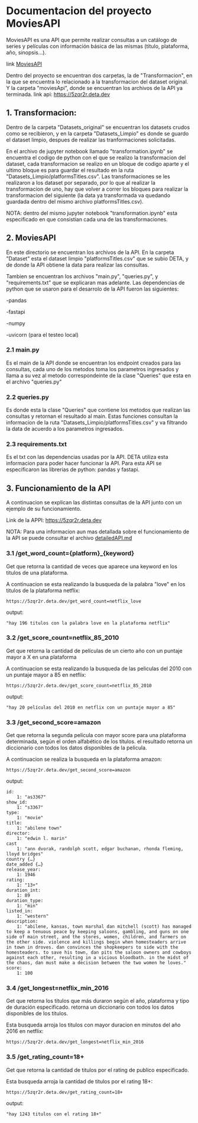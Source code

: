 
# Documentacion del proyecto MoviesAPI

MoviesAPI es una API que permite realizar consultas a un catálogo de series y películas con información básica de las mismas (título, plataforma, año, sinopsis...).

link [MoviesAPI](https://5zqr2r.deta.dev)


Dentro del proyecto se encuentran dos carpetas, la de "Transformacion", en la que se encuentra lo relacionado a la transformacion del dataset original. Y la carpeta "moviesApi", donde se encuentran los archivos de la API ya terminada.
link api: https://5zqr2r.deta.dev

## 1. Transformacion:
Dentro de la carpeta "Datasets_original" se encuentran los datasets crudos como se recibieron, y en la carpeta "Datasets_Limpio" es donde se guardo el dataset limpio, despues de realizar las tranformaciones solicitadas.

En el archivo de jupyter notebook llamado "transformation.ipynb" se encuentra el codigo de python con el que se realizo la transformacion del dataset, cada transformacion se realizo en un bloque de codigo aparte y el ultimo bloque es para guardar el resultado en la ruta "Datasets_Limpio/platformsTitles.csv". Las transformaciones se les realizaron a los dataset por separado, por lo que al realizar la transformacion de uno, hay que volver a correr los bloques para realizar la transformacion del siguiente (la data ya transformada va quedando guardada dentro del mismo archivo platformsTitles.csv).

NOTA: dentro del mismo jupyter notebook "transformation.ipynb" esta especificado en que consistian cada una de las transformaciones.

  

## 2. MoviesAPI

En este directorio se encuentran los archivos de la API. En la carpeta "Dataset" esta el dataset limpio "platformsTitles.csv" que se subio DETA, y de donde la API obtiene la data para realizar las consultas.

Tambien se encuentran los archivos "main.py", "queries.py", y "requirements.txt" que se explicaran mas adelante. Las dependencias de python que se usaron para el desarrolo de la API fueron las siguientes:

-pandas

-fastapi

-numpy

-uvicorn (para el testeo local)

### 2.1 main.py

Es el main de la API donde se encuentran los endpoint creados para las consultas, cada uno de los metodos toma los parametros ingresados y llama a su vez al metodo correspondeinte de la clase "Queries" que esta en el archivo "queries.py"

### 2.2 queries.py

Es donde esta la clase "Queries" que contiene los metodos que realizan las consultas y retornan el resultado al main. Estas funciones consultan la informacion de la ruta "Datasets_Limpio/platformsTitles.csv" y va filtrando la data de acuerdo a los parametros ingresados.

### 2.3 requirements.txt

Es el txt con las dependencias usadas por la API. DETA utiliza esta informacion para poder hacer funcionar la API. Para esta API se especificaron las librerias de python: pandas y fastapi.

  

## 3. Funcionamiento de la API
A continuacion se explican las distintas consultas de la API junto con un ejemplo de su funcionamiento.

Link de la APPI: https://5zqr2r.deta.dev<br>

NOTA: Para una informacion aun mas detallada sobre el funcionamiento de la API se puede consultar el archivo [detailedAPI.md](https://github.com/jcamilo730/MoviesAPI/blob/437dc3c25978682f3074b91d0cbc70017b750dcf/detailedAPI.md)


### 3.1 /get_word_count={platform}_{keyword}
Get que retorna la cantidad de veces que aparece una keyword en los titulos de una plataforma.

A continuacion se esta realizando la busqueda de la palabra "love" en los titulos de la plataforma netflix:

    https://5zqr2r.deta.dev/get_word_count=netflix_love
output:

    "hay 196 titulos con la palabra love en la plataforma netflix"



### 3.2 /get_score_count=netflix_85_2010
Get que retorna la cantidad de películas de un cierto año con un puntaje mayor a X en una plataforma

A continuacion se esta realizando la busqueda de las peliculas del 2010 con un puntaje mayor a 85 en netflix:

    https://5zqr2r.deta.dev/get_score_count=netflix_85_2010

output:

    "hay 20 películas del 2010 en netflix con un puntaje mayor a 85"



### 3.3 /get_second_score=amazon
Get que retorna la segunda película con mayor score para una plataforma determinada, según el orden alfabético de los títulos. el resultado retorna un diccionario con todos los datos disponibles de la pelicula.

A continuacion se realiza la busqueda en la plataforma amazon:

    https://5zqr2r.deta.dev/get_second_score=amazon

output:

    id:
    	1: "as3367"
    show_id:
    	1: "s3367"
    type:
    	1: "movie"
    title:
    	1: "abilene town"
    director:
    	1: "edwin l. marin"
    cast
    	1: "ann dvorak, randolph scott, edgar buchanan, rhonda fleming, lloyd bridges"
    country {…}
    date_added {…}
    release_year:
    	1: 1946
    rating:
    	1: "13+"
    duration_int:
    	1: 89
    duration_type:
    	1: "min"
    listed_in:
    	1: "western"
    description:
    	1: "abilene, kansas, town marshal dan mitchell (scott) has managed to keep a tenuous peace by keeping saloons, gambling, and guns on one side of main street, and the stores, women, children, and farmers on the other side. violence and killings begin when homesteaders arrive in town in droves. dan convinces the shopkeepers to side with the homesteaders. to save his town, dan pits the saloon owners and cowboys against each other, resulting in a vicious bloodbath. in the midst of the chaos, dan must make a decision between the two women he loves."
    score:
    	1: 100



### 3.4 /get_longest=netflix_min_2016
Get que retorna los titulos que más duraron según el año, plataforma y tipo de duración especificado. retorna un diccionario con todos los datos disponibles de los titulos.

Esta busqueda arroja los titulos con mayor duracion en minutos del año 2016 en netflix:

    https://5zqr2r.deta.dev/get_longest=netflix_min_2016



### 3.5 /get_rating_count=18+
Get que retorna la cantidad de titulos por el rating de publico especificado.

Esta busqueda arroja la cantidad de titulos por el rating 18+:

    https://5zqr2r.deta.dev/get_rating_count=18+

output:

    "hay 1243 titulos con el rating 18+"
